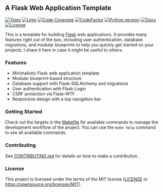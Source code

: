 ## A Flask Web Application Template

[![Tests](https://img.shields.io/github/actions/workflow/status/habedi/template-web-app-flask/tests.yml?label=tests&style=flat&labelColor=282c34&logo=github)](https://github.com/habedi/template-web-app-flask/actions/workflows/tests.yml)
[![Lints](https://img.shields.io/github/actions/workflow/status/habedi/template-web-app-flask/lints.yml?label=lints&style=flat&labelColor=282c34&logo=github)](https://github.com/habedi/template-web-app-flask/actions/workflows/lints.yml)
[![Code Coverage](https://img.shields.io/codecov/c/github/habedi/template-web-app-flask?style=flat&labelColor=282c34&color=ffca28&logo=codecov)](https://codecov.io/gh/habedi/template-web-app-flask)
[![CodeFactor](https://img.shields.io/codefactor/grade/github/habedi/template-web-app-flask?style=flat&labelColor=282c34&color=4caf50&logo=codefactor)](https://www.codefactor.io/repository/github/habedi/template-web-app-flask)
[![Python version](https://img.shields.io/badge/python-%3E=3.10-3776ab?style=flat&labelColor=282c34&logo=python)](https://github.com/habedi/template-web-app-flask)
[![Docs](https://img.shields.io/badge/docs-latest-007ec6?style=flat&labelColor=282c34&logo=readthedocs)](https://github.com/habedi/template-web-app-flask/blob/main/docs/README.md)
[![License](https://img.shields.io/badge/license-MIT-007ec6?style=flat&labelColor=282c34&logo=open-source-initiative)](https://github.com/habedi/template-web-app-flask/blob/main/LICENSE)

This is a template for building [Flask](https://flask.palletsprojects.com/en/stable/) web applications.
It provides many features right out of the box, including user authentication, database migrations,
and modular blueprints to help you quickly get started on your projects.
I share it here in case it might be useful to others.

### Features

- Minimalistic Flask web application template
- Modular blueprint-based structure
- Database support with Flask-SQLAlchemy and migrations
- User authentication with Flask-Login
- CSRF protection via Flask-WTF
- Responsive design with a top navigation bar

### Getting Started

Check out the targets in the [Makefile](Makefile) for available commands to manage the development workflow of the
project.
You can use the `make help` command to see all available commands.

### Contributing

See [CONTRIBUTING.md](CONTRIBUTING.md) for details on how to make a contribution.

### License

This project is licensed under the terms of the MIT license ([LICENSE](LICENSE) or https://opensource.org/licenses/MIT).
